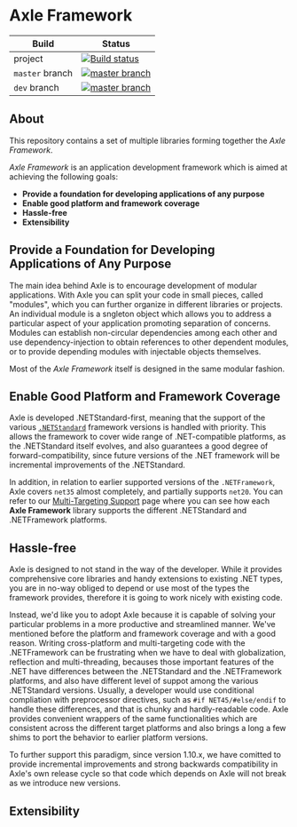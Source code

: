 # Axle Framework

|Build|Status|
|--|--|
|project|[![Build status](https://ci.appveyor.com/api/projects/status/oe6ued1kbgdsc372?svg=true)](https://ci.appveyor.com/project/ivaylo5ev/axle)|
|`master` branch|[![master branch](https://ci.appveyor.com/api/projects/status/oe6ued1kbgdsc372/branch/master?svg=true)](https://ci.appveyor.com/project/ivaylo5ev/axle/branch/master)|
|`dev` branch|[![master branch](https://ci.appveyor.com/api/projects/status/oe6ued1kbgdsc372/branch/dev?svg=true)](https://ci.appveyor.com/project/ivaylo5ev/axle/branch/dev)|

## About

This repository contains a set of multiple libraries forming together the _Axle Framework_.

_Axle Framework_ is an application development framework which is aimed at achieving the following goals:

- __Provide a foundation for developing applications of any purpose__  
- __Enable good platform and framework coverage__  
- __Hassle-free__
- __Extensibility__

## Provide a Foundation for Developing Applications of Any Purpose  

The main idea behind Axle is to encourage development of modular applications. With Axle you can split your code in small pieces, called "modules", which you can further organize in different libraries or projects.  
An individual module is a sngleton object which allows you to address a particular aspect of your application promoting separation of concerns. Modules can establish non-circular dependencies among each other and use dependency-injection to obtain references to other dependent modules, or to provide depending modules with injectable objects themselves.  

Most of the _Axle Framework_ itself is designed in the same modular fashion.  

## Enable Good Platform and Framework Coverage

Axle is developed .NETStandard-first, meaning that the support of the various [`.NETStandard`](https://docs.microsoft.com/en-us/dotnet/standard/net-standard) framework versions is handled with priority. This allows the framework to cover wide range of .NET-compatible platforms, as the .NETStandard itself evolves, and also guarantees a good degree of forward-compatibility, since future versions of the .NET framework will be incremental improvements of the .NETStandard.

In addition, in relation to earlier supported versions of the `.NETFramework`, Axle covers `net35` almost completely, and partially supports `net20`. You can refer to our [Multi-Targeting Support](./multitargeting.md) page where you can see how each __Axle Framework__ library supports the different .NETStandard and .NETFramework platforms.

## Hassle-free

Axle is designed to not stand in the way of the developer. While it provides comprehensive core libraries and handy extensions to existing .NET types, you are in no-way obliged to depend or use most of the types the framework provides, therefore it is going to work nicely with existing code.  

Instead, we'd like you to adopt Axle because it is capable of solving your particular problems in a more productive and streamlined manner. We've mentioned before the platform and framework coverage and with a good reason. Writing cross-platform and multi-targeting code with the .NETFramework can be frustrating when we have to deal with globalization, reflection and multi-threading, becauses those important features of the .NET have differences between the .NETStandard and the .NETFramework platforms, and also have different level of suppot among the various .NETStandard versions. Usually, a developer would use conditional compliation with preprocessor directives, such as `#if NET45/#else/endif` to handle these differences, and that is chunky and hardly-readable code. Axle provides convenient wrappers of the same functionalities which are consistent across the different target platforms and also brings a long a few shims to port the behavior to earlier platform versions.  

To further support this paradigm, since version 1.10.x, we have comitted to provide incremental improvements and strong backwards compatibility in Axle's own release cycle so that code which depends on Axle will not break as we introduce new versions. 

## Extensibility

